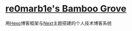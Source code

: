 # [re0marb1e's Bamboo Grove](http://blog.re0marb1e.cn/)

用[Hexo](https://github.com/hexojs/hexo)博客框架与[Next](https://github.com/iissnan/hexo-theme-next)主题搭建的个人技术博客系统
